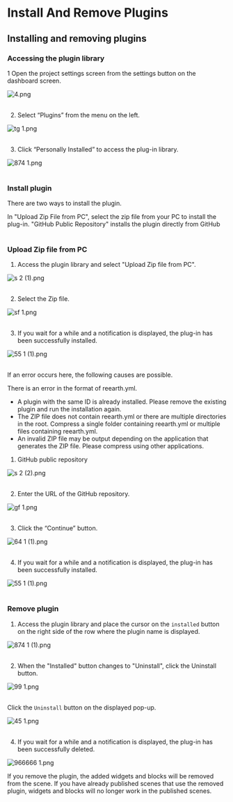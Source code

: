 # Install And Remove Plugins

## Installing and removing plugins

### Accessing the plugin library

1 Open the project settings screen from the settings button on the dashboard screen.

![4.png](Install%20And%20Remove%20Plugins%20a9f2c04d2f0a49af98e19bffb4836f8d/4.png)
<br>
<br>

2. Select “Plugins” from the menu on the left.

![tg 1.png](Install%20And%20Remove%20Plugins%20a9f2c04d2f0a49af98e19bffb4836f8d/tg_1.png)
<br>
<br>

3. Click “Personally Installed” to access the plug-in library.

![874 1.png](Install%20And%20Remove%20Plugins%20a9f2c04d2f0a49af98e19bffb4836f8d/874_1.png)
<br>
<br>

### Install plugin

There are two ways to install the plugin.

In "Upload Zip File from PC", select the zip file from your PC to install the plug-in. "GitHub Public Repository" installs the plugin directly from GitHub
<br>
<br>

### Upload Zip file from PC

1. Access the plugin library and select "Upload Zip file from PC".

![s 2 (1).png](Install%20And%20Remove%20Plugins%20a9f2c04d2f0a49af98e19bffb4836f8d/s_2_(1).png)
<br>
<br>

2. Select the Zip file.

![sf 1.png](Install%20And%20Remove%20Plugins%20a9f2c04d2f0a49af98e19bffb4836f8d/sf_1.png)
<br>
<br>

3. If you wait for a while and a notification is displayed, the plug-in has been successfully installed.

![55 1 (1).png](Install%20And%20Remove%20Plugins%20a9f2c04d2f0a49af98e19bffb4836f8d/55_1_(1).png)
<br>
<br>

If an error occurs here, the following causes are possible.

There is an error in the format of reearth.yml.

- A plugin with the same ID is already installed. Please remove the existing plugin and run the installation again.
- The ZIP file does not contain reearth.yml or there are multiple directories in the root. Compress a single folder containing reearth.yml or multiple files containing reearth.yml.
- An invalid ZIP file may be output depending on the application that generates the ZIP file. Please compress using other applications.

1. GitHub public repository

![s 2 (2).png](Install%20And%20Remove%20Plugins%20a9f2c04d2f0a49af98e19bffb4836f8d/s_2_(2).png)
<br>
<br>

2. Enter the URL of the GitHub repository.

![gf 1.png](Install%20And%20Remove%20Plugins%20a9f2c04d2f0a49af98e19bffb4836f8d/gf_1.png)
<br>
<br>

3. Click the “Continue” button.

![64 1 (1).png](Install%20And%20Remove%20Plugins%20a9f2c04d2f0a49af98e19bffb4836f8d/64_1_(1).png)
<br>
<br>

4. If you wait for a while and a notification is displayed, the plug-in has been successfully installed.

![55 1 (1).png](Install%20And%20Remove%20Plugins%20a9f2c04d2f0a49af98e19bffb4836f8d/55_1_(1)%201.png)
<br>
<br>

### Remove plugin

1.  Access the plugin library and place the cursor on the `installed` button on the right side of the row where the plugin name is displayed.

![874 1 (1).png](Install%20And%20Remove%20Plugins%20a9f2c04d2f0a49af98e19bffb4836f8d/874_1_(1).png)
<br>
<br>

2.  When the "Installed" button changes to "Uninstall", click the Uninstall button.

![99 1.png](Install%20And%20Remove%20Plugins%20a9f2c04d2f0a49af98e19bffb4836f8d/99_1.png)
<br>
<br>

Click the `Uninstall` button on the displayed pop-up.

![45 1.png](Install%20And%20Remove%20Plugins%20a9f2c04d2f0a49af98e19bffb4836f8d/45_1.png)
<br>
<br>

4. If you wait for a while and a notification is displayed, the plug-in has been successfully deleted.

![966666 1.png](Install%20And%20Remove%20Plugins%20a9f2c04d2f0a49af98e19bffb4836f8d/966666_1.png)

If you remove the plugin, the added widgets and blocks will be removed from the scene. If you have already published scenes that use the removed plugin, widgets and blocks will no longer work in the published scenes.
